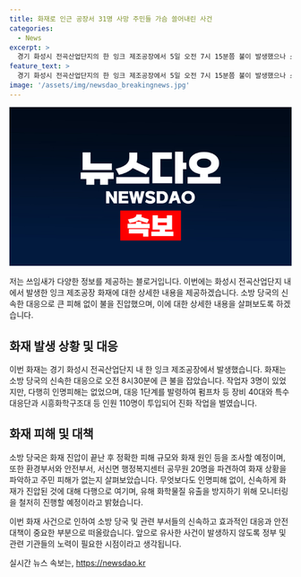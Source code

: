 ```yaml
---
title: 화재로 인근 공장서 31명 사망 주민들 가슴 쓸어내린 사건
categories:
  - News
excerpt: >
  경기 화성시 전곡산업단지의 한 잉크 제조공장에서 5일 오전 7시 15분쯤 불이 발생했으나 소방당국의 신속한 대응으로 오전 8시 30분에 큰 불을 소화했다. 공장 내에 있던 작업자들은 불이 나자 대피하여 인명피해는 없었으며, 화재로 인한 유해 화학물질 유출 또한 없었다. 당국은 화재 진압 후 피해 규모와 화재 원인을 조사할 예정이며, 안전 문자를 통해 인근 주민에 외출 자제를 요청했다.
feature_text: >
  경기 화성시 전곡산업단지의 한 잉크 제조공장에서 5일 오전 7시 15분쯤 불이 발생했으나 소방당국의 신속한 대응으로 오전 8시 30분에 큰 불을 소화했다. 공장 내에 있던 작업자들은 불이 나자 대피하여 인명피해는 없었으며, 화재로 인한 유해 화학물질 유출 또한 없었다. 당국은 화재 진압 후 피해 규모와 화재 원인을 조사할 예정이며, 안전 문자를 통해 인근 주민에 외출 자제를 요청했다.
image: '/assets/img/newsdao_breakingnews.jpg'
---
```


<p><img src="/assets/img/newsdao_breakingnews.jpg" alt="ontimetimes 속보" /></p>

<p>저는 쓰임새가 다양한 정보를 제공하는 블로거입니다. 이번에는 화성시 전곡산업단지 내에서 발생한 잉크 제조공장 화재에 대한 상세한 내용을 제공하겠습니다. 소방 당국의 신속한 대응으로 큰 피해 없이 불을 진압했으며, 이에 대한 상세한 내용을 살펴보도록 하겠습니다. </p>

<h2 data-ke-size="size26">화재 발생 상황 및 대응</h2>

<p>이번 화재는 경기 화성시 전곡산업단지 내 한 잉크 제조공장에서 발생했습니다. 화재는 소방 당국의 신속한 대응으로 오전 8시30분에 큰 불을 잡았습니다. 작업자 3명이 있었지만, 다행히 인명피해는 없었으며, 대응 1단계를 발령하여 펌프차 등 장비 40대와 특수대응단과 시흥화학구조대 등 인원 110명이 투입되어 진화 작업을 벌였습니다.</p>

<h2 data-ke-size="size26">화재 피해 및 대책</h2>

<p>소방 당국은 화재 진압이 끝난 후 정확한 피해 규모와 화재 원인 등을 조사할 예정이며, 또한 환경부서와 안전부서, 서신면 행정복지센터 공무원 20명을 파견하여 화재 상황을 파악하고 주민 피해가 없는지 살펴보았습니다. 무엇보다도 인명피해 없이, 신속하게 화재가 진압된 것에 대해 다행으로 여기며, 유해 화학물질 유출을 방지하기 위해 모니터링을 철저히 진행할 예정이라고 밝혔습니다.</p>

<p>이번 화재 사건으로 인하여 소방 당국 및 관련 부서들의 신속하고 효과적인 대응과 안전 대책이 중요한 부분으로 떠올랐습니다. 앞으로 유사한 사건이 발생하지 않도록 정부 및 관련 기관들의 노력이 필요한 시점이라고 생각됩니다.</p>
실시간 뉴스 속보는, <a href="https://newsdao.kr" rel="dofollow">https://newsdao.kr</a>


